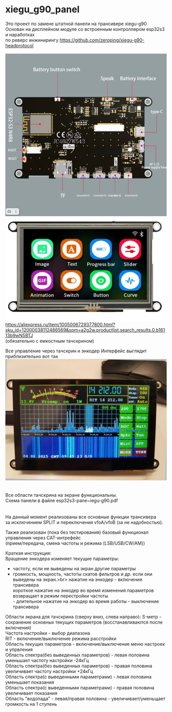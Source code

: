# xiegu_g90_panel

Это проект по замене штатной панели на трансивере xiegu-g90
Основан на дисплейном модуле со встроенным контроллером esp32s3 и наработках<br>
по реверс инжинирингу https://github.com/zeroping/xiegu-g90-headprotocol
<br><br>
<img src="1.png" alt="">
<img src="2.png" alt="">
https://aliexpress.ru/item/1005006729377800.html?sku_id=12000038112486569&spm=a2g2w.productlist.search_results.0.b16113b9wN5BTJ<br>
(обязательно с емкостным тачскрином)

Все управление через тачскрин и энкодер 
Интерфейс выглядит приблизительно вот так <br>
<img src="3.jpg" alt=""><br>
<br><br>
Все области тачскрина на экране функциональны.<br>
Схема панели в файле esp32s3-pane~iegu-g90.pdf<br>
<br><br>
На данный момент реализованы все основные функции трансивера<br>
за исключением SPLIT и переключения vfoA/vfoB (за не надобностью).<br>

Также реализован (пока без тестирования) базовый функционал управления через CAT-интрефейс<br>
(прием/передача, смена частоты и режима (LSB/USB/CW/AM))

Краткая инструкция:<br>
Вращение энкодера изменяет текущие параметры:<br>
  - частоту, если не выведены на экран другие параметры<br>
  - громкость, мощность, частоты скатов фильтров и др. если они выведены на экран.>br>
нажатие на энкодер - включение трансивера<br>
короткое нажатие на энкодер во время изменения параметров возвращает в режим перестройки частоты<br> - 
длительное нажатие на энкодер во время работы - выключение трансивера<br>

Области экрана для тачскрина (сверху вниз, слева направо):
S-метр - сохранение основных текущих параметров (восстанавливаются после включения)<br>
Частота настройки - выбор диапазона<br>
RIT - включение/выключение режима расстройки<br>
Область текущих параметров - включение/выключение меню настроек и упрвления<br>
Область спектра(без выведенных параметров) - левая половина уменьшает частоту настройки -24кГц<br>
Область спектра(без выведенных параметров) - правая половина увеличивает частоту настройки +24кГц<br>
Область спектра(с выведенными параметрами) - левая половина уменьшает показания<br>
Область спектра(с выведенными параметрами) - правая половина увеличивает показания<br>
Область "водопада" - левая/правая половина - увеличивает/уменьщает громкость на 1 ступень



